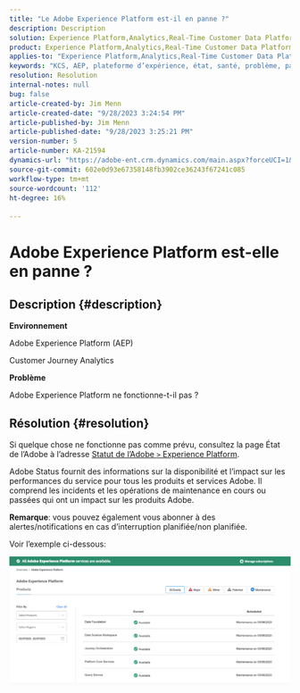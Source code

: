 ```yaml
---
title: "Le Adobe Experience Platform est-il en panne ?"
description: Description
solution: Experience Platform,Analytics,Real-Time Customer Data Platform
product: Experience Platform,Analytics,Real-Time Customer Data Platform
applies-to: "Experience Platform,Analytics,Real-Time Customer Data Platform"
keywords: "KCS, AEP, plateforme d’expérience, état, santé, problème, panne, Customer Journey Analytics"
resolution: Resolution
internal-notes: null
bug: false
article-created-by: Jim Menn
article-created-date: "9/28/2023 3:24:54 PM"
article-published-by: Jim Menn
article-published-date: "9/28/2023 3:25:21 PM"
version-number: 5
article-number: KA-21594
dynamics-url: "https://adobe-ent.crm.dynamics.com/main.aspx?forceUCI=1&pagetype=entityrecord&etn=knowledgearticle&id=d3ade826-135e-ee11-be6f-6045bd006268"
source-git-commit: 602e0d93e67358148fb3902ce36243f67241c085
workflow-type: tm+mt
source-wordcount: '112'
ht-degree: 16%

---
```


# Adobe Experience Platform est-elle en panne ?

## Description {#description}


<b>Environnement</b>

Adobe Experience Platform (AEP)

Customer Journey Analytics

<b>Problème</b>

Adobe Experience Platform ne fonctionne-t-il pas ?


## Résolution {#resolution}


Si quelque chose ne fonctionne pas comme prévu, consultez la page État de l’Adobe à l’adresse [Statut de l’Adobe `>`  Experience Platform](https://status.adobe.com/cloud/experience_platform#/).

Adobe Status fournit des informations sur la disponibilité et l’impact sur les performances du service pour tous les produits et services Adobe. Il comprend les incidents et les opérations de maintenance en cours ou passées qui ont un impact sur les produits Adobe.

<b>Remarque</b>: vous pouvez également vous abonner à des alertes/notifications en cas d’interruption planifiée/non planifiée.

Voir l’exemple ci-dessous:

![](assets/dc4ebf6a-94b6-ed11-83fe-6045bd006a22.png)

